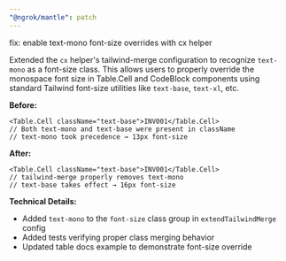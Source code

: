 ```yaml
---
"@ngrok/mantle": patch
---
```


fix: enable text-mono font-size overrides with cx helper

Extended the `cx` helper's tailwind-merge configuration to recognize `text-mono` as a font-size class. This allows users to properly override the monospace font size in Table.Cell and CodeBlock components using standard Tailwind font-size utilities like `text-base`, `text-xl`, etc.

**Before:**
```tsx
<Table.Cell className="text-base">INV001</Table.Cell>
// Both text-mono and text-base were present in className
// text-mono took precedence → 13px font-size
```

**After:**
```tsx
<Table.Cell className="text-base">INV001</Table.Cell>
// tailwind-merge properly removes text-mono
// text-base takes effect → 16px font-size
```

**Technical Details:**
- Added `text-mono` to the `font-size` class group in `extendTailwindMerge` config
- Added tests verifying proper class merging behavior
- Updated table docs example to demonstrate font-size override
